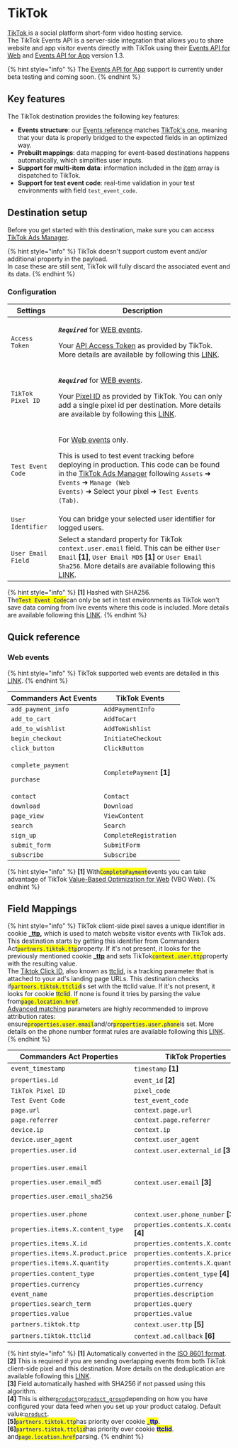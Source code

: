 # TikTok

[TikTok ](https://www.tiktok.com)is a social platform short-form video hosting service.\
The TikTok Events API is a server-side integration that allows you to share website and app visitor events directly with TikTok using their [Events API for Web](https://ads.tiktok.com/marketing\_api/docs?id=1739584809311234) and [Events API for App](https://ads.tiktok.com/marketing\_api/docs?id=1739584805049345) version 1.3.

{% hint style="info" %}
The [Events API for App](https://ads.tiktok.com/marketing\_api/docs?rid=959icq5stjr\&id=1701890978528258) support is currently under beta testing and coming soon.
{% endhint %}

## Key features

The TikTok destination provides the following key features:

* **Events structure**: our [Events reference](https://community.commandersact.com/platform-x/developers/tracking/events-reference) matches [TikTok's one](https://ads.tiktok.com/marketing\_api/docs?rid=959icq5stjr\&id=1701890977725441), meaning that your data is properly bridged to the expected fields in an optimized way.
* **Prebuilt mappings**: data mapping for event-based destinations happens automatically, which simplifies user inputs.
* **Support for multi-item data**: information included in the [item](https://community.commandersact.com/platform-x/developers/tracking/events-reference#item) array is dispatched to TikTok.
* **Support for test event code**: real-time validation in your test environments with field `test_event_code`.

## Destination setup

Before you get started with this destination, make sure you can access [TikTok Ads Manager](https://ads.tiktok.com).

{% hint style="info" %}
TikTok doesn't support custom event and/or additional property in the payload.\
In case these are still sent, TikTok will fully discard the associated event and its data.
{% endhint %}

### Configuration

| Settings           | Description                                                                                                                                                                                                                                                                                                                                                                                                                                                                                                                                                                                                                                                                                                                                                              |
| ------------------ | ------------------------------------------------------------------------------------------------------------------------------------------------------------------------------------------------------------------------------------------------------------------------------------------------------------------------------------------------------------------------------------------------------------------------------------------------------------------------------------------------------------------------------------------------------------------------------------------------------------------------------------------------------------------------------------------------------------------------------------------------------------------------ |
| `Access Token`     | <p><em><strong><code>Required</code></strong></em> for <a href="https://ads.tiktok.com/marketing_api/docs?id=1727541103358977">WEB events</a>.</p><p>Your <a href="https://ads.tiktok.com/gateway/docs/index?identify_key=2b9b4278e47b275f36e7c39a4af4ba067d088e031d5f5fe45d381559ac89ba48&#x26;language=ENGLISH&#x26;doc_id=1727537566862337#item-link-How%20to%20generate%20an%20access%20token">API Access Token</a> as provided by TikTok. More details are available by following this <a href="https://ads.tiktok.com/gateway/docs/index?identify_key=2b9b4278e47b275f36e7c39a4af4ba067d088e031d5f5fe45d381559ac89ba48&#x26;language=ENGLISH&#x26;doc_id=1727537566862337#item-link-How%20to%20generate%20an%20access%20token">LINK</a>.</p>                       |
| `TikTok Pixel ID`  | <p><em><strong><code>Required</code></strong></em> for <a href="https://ads.tiktok.com/marketing_api/docs?id=1727541103358977">WEB events</a>.</p><p>Your <a href="https://ads.tiktok.com/gateway/docs/index?identify_key=2b9b4278e47b275f36e7c39a4af4ba067d088e031d5f5fe45d381559ac89ba48&#x26;language=ENGLISH&#x26;doc_id=1727537566862337#item-link-Where%20to%20Find%20pixel_code">Pixel ID</a> as provided by TikTok. You can only add a single pixel id per destination. More details are available by following this <a href="https://ads.tiktok.com/gateway/docs/index?identify_key=2b9b4278e47b275f36e7c39a4af4ba067d088e031d5f5fe45d381559ac89ba48&#x26;language=ENGLISH&#x26;doc_id=1727537566862337#item-link-Where%20to%20Find%20pixel_code">LINK</a>.</p> |
| `Test Event Code`  | <p>For <a href="https://ads.tiktok.com/marketing_api/docs?id=1727541103358977">Web events</a> only.</p><p>This is used to test event tracking before deploying in production. This code can be found in the <a href="https://ads.tiktok.com/">TikTok Ads Manager</a> following <code>Assets</code> ➜ <code>Events</code> ➜ <code>Manage (Web Events)</code> ➜ Select your pixel ➜ <code>Test Events (Tab)</code>.</p>                                                                                                                                                                                                                                                                                                                                                    |
| `User Identifier`  | You can bridge your selected user identifier for logged users.                                                                                                                                                                                                                                                                                                                                                                                                                                                                                                                                                                                                                                                                                                           |
| `User Email Field` | Select a standard property for TikTok `context.user.email` field. This can be either `User Email` **\[1]**, `User Email MD5` **\[1]** or `User Email Sha256`. More details are available following this [LINK](https://ads.tiktok.com/gateway/docs/index?identify\_key=2b9b4278e47b275f36e7c39a4af4ba067d088e031d5f5fe45d381559ac89ba48\&language=ENGLISH\&doc\_id=1727541103358977#item-link-Context%20object%20parameters).                                                                                                                                                                                                                                                                                                                                            |

{% hint style="info" %}
**\[1]** Hashed with SHA256.\
The<mark style="color:blue;">`Test Event Code`</mark>can only be set in test environments as TikTok won't save data coming from live events where this code is included. More details are available following this [LINK](https://ads.tiktok.com/marketing\_api/docs?id=1724255493685249).
{% endhint %}

## Quick reference

### Web events

{% hint style="info" %}
TikTok supported web events are detailed in this [LINK](https://ads.tiktok.com/marketing\_api/docs?id=1727541103358977).
{% endhint %}

| Commanders Act Events                                            | TikTok Events              |
| ---------------------------------------------------------------- | -------------------------- |
| `add_payment_info`                                               | `AddPaymentInfo`           |
| `add_to_cart`                                                    | `AddToCart`                |
| `add_to_wishlist`                                                | `AddToWishlist`            |
| `begin_checkout`                                                 | `InitiateCheckout`         |
| `click_button`                                                   | `ClickButton`              |
| <p><code>complete_payment</code></p><p><code>purchase</code></p> | `CompletePayment` **\[1]** |
| `contact`                                                        | `Contact`                  |
| `download`                                                       | `Download`                 |
| `page_view`                                                      | `ViewContent`              |
| `search`                                                         | `Search`                   |
| `sign_up`                                                        | `CompleteRegistration`     |
| `submit_form`                                                    | `SubmitForm`               |
| `subscribe`                                                      | `Subscribe`                |

{% hint style="info" %}
**\[1]** With<mark style="color:blue;">`CompletePayment`</mark>events you can take advantage of TikTok [Value-Based Optimization for Web](https://ads.tiktok.com/help/article?aid=10008856) (VBO Web).
{% endhint %}

## Field Mappings

{% hint style="info" %}
TikTok client-side pixel saves a unique identifier in cookie [**\_ttp**](https://ads.tiktok.com/gateway/docs/index?identify\_key=2b9b4278e47b275f36e7c39a4af4ba067d088e031d5f5fe45d381559ac89ba48\&language=ENGLISH\&doc\_id=1727541103358977#item-link-Context%20object%20parameters)**,** which is used to match website visitor events with TikTok ads. This destination starts by getting this identifier from Commanders Act<mark style="color:blue;">`partners.tiktok.ttp`</mark>property. If it's not present, it looks for the previously mentioned cookie [**\_ttp**](https://ads.tiktok.com/gateway/docs/index?identify\_key=2b9b4278e47b275f36e7c39a4af4ba067d088e031d5f5fe45d381559ac89ba48\&language=ENGLISH\&doc\_id=1727541103358977#item-link-Context%20object%20parameters) and sets TikTok<mark style="color:blue;">`context.user.ttp`</mark>property with the resulting value.\
The [Tiktok Click ID](https://ads.tiktok.com/marketing\_api/docs?rid=4eezrhr6lg4\&id=1701890980108353), also known as [ttclid](https://ads.tiktok.com/marketing\_api/docs?rid=4eezrhr6lg4\&id=1701890980108353), is a tracking parameter that is attached to your ad's landing page URLs. This destination checks if<mark style="color:blue;">`partners.tiktok.ttclid`</mark>is set with the ttclid value. If it's not present, it looks for cookie <mark style="color:blue;">ttclid</mark>. If none is found it tries by parsing the value from<mark style="color:blue;">`page.location.href`</mark>.\
[Advanced matching](https://ads.tiktok.com/marketing\_api/docs?id=1701890972946433) parameters are highly recommended to improve attribution rates: ensure<mark style="color:blue;">`properties.user.email`</mark>and/or<mark style="color:blue;">`properties.user.phone`</mark>is set. More details on the phone number format rules are available following this [LINK](https://ads.tiktok.com/gateway/docs/index?identify\_key=2b9b4278e47b275f36e7c39a4af4ba067d088e031d5f5fe45d381559ac89ba48\&language=ENGLISH\&doc\_id=1727541103358977#item-link-Context%20object%20parameters).
{% endhint %}

| Commanders Act Properties                                                                                                              | TikTok Properties                             |
| -------------------------------------------------------------------------------------------------------------------------------------- | --------------------------------------------- |
| `event_timestamp`                                                                                                                      | `timestamp` **\[1]**                          |
| `properties.id`                                                                                                                        | `event_id` **\[2]**                           |
| `TikTok Pixel ID`                                                                                                                      | `pixel_code`                                  |
| `Test Event Code`                                                                                                                      | `test_event_code`                             |
| `page.url`                                                                                                                             | `context.page.url`                            |
| `page.referrer`                                                                                                                        | `context.page.referrer`                       |
| `device.ip`                                                                                                                            | `context.ip`                                  |
| `device.user_agent`                                                                                                                    | `context.user_agent`                          |
| `properties.user.id`                                                                                                                   | `context.user.external_id` **\[3]**           |
| <p><code>properties.user.email</code></p><p><code>properties.user.email_md5</code></p><p><code>properties.user.email_sha256</code></p> | `context.user.email` **\[3]**                 |
| `properties.user.phone`                                                                                                                | `context.user.phone_number` **\[3]**          |
| `properties.items.X.content_type`                                                                                                      | `properties.contents.X.content_type` **\[4]** |
| `properties.items.X.id`                                                                                                                | `properties.contents.X.content_id`            |
| `properties.items.X.product.price`                                                                                                     | `properties.contents.X.price`                 |
| `properties.items.X.quantity`                                                                                                          | `properties.contents.X.quantity`              |
| `properties.content_type`                                                                                                              | `properties.content_type` **\[4]**            |
| `properties.currency`                                                                                                                  | `properties.currency`                         |
| `event_name`                                                                                                                           | `properties.description`                      |
| `properties.search_term`                                                                                                               | `properties.query`                            |
| `properties.value`                                                                                                                     | `properties.value`                            |
| `partners.tiktok.ttp`                                                                                                                  | `context.user.ttp` **\[5]**                   |
| `partners.tiktok.ttclid`                                                                                                               | `context.ad.callback` **\[6]**                |

{% hint style="info" %}
**\[1]** Automatically converted in the [ISO 8601 format](https://en.wikipedia.org/wiki/ISO\_8601).\
**\[2]** This is required if you are sending overlapping events from both TikTok client-side pixel and this destination. More details on the deduplication are available following this [LINK](https://ads.tiktok.com/marketing\_api/docs?rid=p41a33fdhon\&id=1723170195197953).\
**\[3]** Field automatically hashed with SHA256 if not passed using this algorithm.\
**\[4]** This is either[`product`](https://ads.tiktok.com/gateway/docs/index?identify\_key=2b9b4278e47b275f36e7c39a4af4ba067d088e031d5f5fe45d381559ac89ba48\&language=ENGLISH\&doc\_id=1727541103358977#item-link-Properties%20object%20parameters)or[`product_group`](https://ads.tiktok.com/gateway/docs/index?identify\_key=2b9b4278e47b275f36e7c39a4af4ba067d088e031d5f5fe45d381559ac89ba48\&language=ENGLISH\&doc\_id=1727541103358977#item-link-Properties%20object%20parameters)depending on how you have configured your data feed when you set up your product catalog. Default value:[`product`](https://ads.tiktok.com/gateway/docs/index?identify\_key=2b9b4278e47b275f36e7c39a4af4ba067d088e031d5f5fe45d381559ac89ba48\&language=ENGLISH\&doc\_id=1727541103358977#item-link-Properties%20object%20parameters).\
**\[5]**<mark style="color:blue;">`partners.tiktok.ttp`</mark>has priority over cookie <mark style="color:blue;">**\_ttp**</mark>.\
**\[6]**<mark style="color:blue;">`partners.tiktok.ttclid`</mark>has priority over cookie <mark style="color:blue;">**ttclid**</mark>. and<mark style="color:blue;">`page.location.href`</mark>parsing.
{% endhint %}
